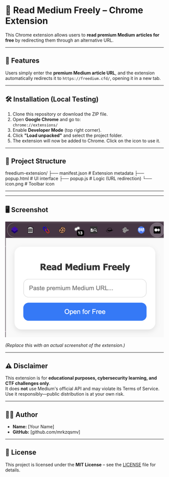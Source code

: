 # 📖 Read Medium Freely – Chrome Extension

This Chrome extension allows users to **read premium Medium articles for free** by redirecting them through an alternative URL.

---

## 🚀 Features

Users simply enter the **premium Medium article URL**, and the extension automatically redirects it to `https://freedium.cfd/`, opening it in a new tab.

---

## 🛠️ Installation (Local Testing)

1. Clone this repository or download the ZIP file.
2. Open **Google Chrome** and go to:  
   `chrome://extensions/`
3. Enable **Developer Mode** (top right corner).
4. Click **"Load unpacked"** and select the project folder.
5. The extension will now be added to Chrome. Click on the icon to use it.

---

## 📂 Project Structure

freedium-extension/
├── manifest.json # Extension metadata
├── popup.html # UI interface
├── popup.js # Logic (URL redirection)
└── icon.png # Toolbar icon


---


---

## 🖥️ Screenshot

![Screenshot](screen1.png)

*(Replace this with an actual screenshot of the extension.)*

---

## ⚠️ Disclaimer

This extension is for **educational purposes, cybersecurity learning, and CTF challenges only**.  
It does **not** use Medium's official API and may violate its Terms of Service.  
Use it responsibly—public distribution is at your own risk.

---

## 👨‍💻 Author

- **Name:** [Your Name]
- **GitHub:** [github.com/mrkzqsmv]

---

## 📜 License

This project is licensed under the **MIT License** – see the [LICENSE](LICENSE) file for details.
